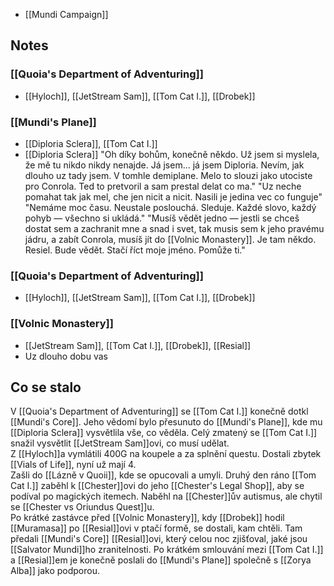 - [[Mundi Campaign]]
## Notes
### [[Quoia's Department of Adventuring]]
- [[Hyloch]], [[JetStream Sam]], [[Tom Cat I.]], [[Drobek]]
### [[Mundi's Plane]]
- [[Diploria Sclera]], [[Tom Cat I.]]
- [[Diploria Sclera]] "Oh díky bohům, konečně někdo. Už jsem si myslela, že mě tu nikdo nikdy nenajde. Já jsem… já jsem Diploria. Nevím, jak dlouho uz tady jsem. V tomhle demiplane.  Melo to slouzi jako utociste pro Conrola. Ted to pretvoril a sam prestal delat co ma."
  "Uz neche pomahat tak jak mel,  che jen nicit a nicit. Nasili je jedina vec co funguje"
  "Nemáme moc času.  Neustale poslouchá. Sleduje. Každé slovo, každý pohyb — všechno si ukládá."
  "Musíš vědět jedno — jestli se chceš dostat sem a zachranit mne a snad i svet, tak musis sem k  jeho pravému jádru, a zabít Conrola, musíš jít do [[Volnic Monastery]]. Je tam někdo. Resiel. Bude vědět. Stačí říct moje jméno. Pomůže ti."
### [[Quoia's Department of Adventuring]]
- [[Hyloch]], [[JetStream Sam]], [[Tom Cat I.]], [[Drobek]]
### [[Volnic Monastery]]
- [[JetStream Sam]], [[Tom Cat I.]], [[Drobek]], [[Resial]]
- Uz dlouho dobu vas 
## Co se stalo
V [[Quoia's Department of Adventuring]] se [[Tom Cat I.]] konečně dotkl [[Mundi's Core]]. Jeho vědomí bylo přesunuto do [[Mundi's Plane]], kde mu [[Diploria Sclera]] vysvětlila vše, co věděla. Celý zmatený se [[Tom Cat I.]] snažil vysvětlit [[JetStream Sam]]ovi, co musí udělat.  
Z [[Hyloch]]a vymlátili 400G na koupele a za splnění questu. Dostali zbytek [[Vials of Life]], nyní už mají 4.  
Zašli do [[Lázně v Quoii]], kde se opucovali a umyli. Druhý den ráno [[Tom Cat I.]] zaběhl k [[Chester]]ovi do jeho [[Chester's Legal Shop]], aby se podíval po magických itemech. Naběhl na [[Chester]]ův autismus, ale chytil se [[Chester vs Oriundus Quest]]u.  
Po krátké zastávce před [[Volnic Monastery]], kdy [[Drobek]] hodil [[Muramasa]] po [[Resial]]ovi v ptačí formě, se dostali, kam chtěli. Tam předali [[Mundi's Core]] [[Resial]]ovi, který celou noc zjišťoval, jaké jsou [[Salvator Mundi]]ho zranitelnosti. Po krátkém smlouvání mezi [[Tom Cat I.]] a [[Resial]]em je konečně poslali do [[Mundi's Plane]] společně s [[Zorya Alba]] jako podporou.